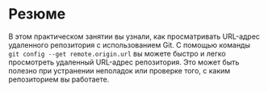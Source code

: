 # Резюме

В этом практическом занятии вы узнали, как просматривать URL-адрес удаленного репозитория с использованием Git. С помощью команды `git config --get remote.origin.url` вы можете быстро и легко просмотреть удаленный URL-адрес репозитория. Это может быть полезно при устранении неполадок или проверке того, с каким репозиторием вы работаете.
